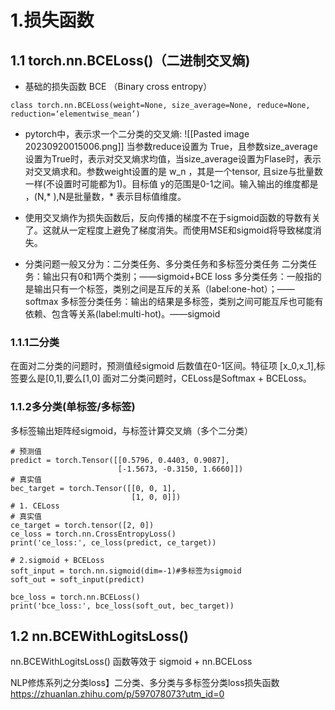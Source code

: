 # 1.损失函数
## 1.1  torch.nn.BCELoss()（二进制交叉熵)
-  基础的损失函数 BCE （Binary cross entropy）
```
class torch.nn.BCELoss(weight=None, size_average=None, reduce=None, reduction=‘elementwise_mean’)
```
-  pytorch中，表示求一个二分类的交叉熵:
![[Pasted image 20230920015006.png]]
  当参数reduce设置为 True，且参数size_average设置为True时，表示对交叉熵求均值，当size_average设置为Flase时，表示对交叉熵求和。参数weight设置的是 w_n​ ​，其是一个tensor, 且size与批量数一样(不设置时可能都为1)。目标值 y的范围是0-1之间。输入输出的维度都是 ，(N,* ),N是批量数，* 表示目标值维度。
- 使用交叉熵作为损失函数后，反向传播的梯度不在于sigmoid函数的导数有关了。这就从一定程度上避免了梯度消失。而使用MSE和sigmoid将导致梯度消失。

-  分类问题一般又分为：二分类任务、多分类任务和多标签分类任务
二分类任务：输出只有0和1两个类别；——sigmoid+BCE loss
多分类任务：一般指的是输出只有一个标签，类别之间是互斥的关系（label:one-hot）；——softmax
多标签分类任务：输出的结果是多标签，类别之间可能互斥也可能有依赖、包含等关系(label:multi-hot)。——sigmoid
### 1.1.1二分类
在面对二分类的问题时，预测值经sigmoid 后数值在0-1区间。特征项 [x_0,x_1],标签要么是[0,1],要么[1,0]
面对二分类问题时，CELoss是Softmax + BCELoss。
### 1.1.2多分类(单标签/多标签)
多标签输出矩阵经sigmoid，与标签计算交叉熵（多个二分类）
```
# 预测值
predict = torch.Tensor([[0.5796, 0.4403, 0.9087],
                        [-1.5673, -0.3150, 1.6660]])
# 真实值
bec_target = torch.Tensor([[0, 0, 1],
                           [1, 0, 0]])
# 1. CELoss
# 真实值
ce_target = torch.tensor([2, 0])
ce_loss = torch.nn.CrossEntropyLoss()
print('ce_loss:', ce_loss(predict, ce_target)) 

# 2.sigmoid + BCELoss
soft_input = torch.nn.sigmoid(dim=-1)#多标签为sigmoid
soft_out = soft_input(predict)

bce_loss = torch.nn.BCELoss()
print('bce_loss:', bce_loss(soft_out, bec_target)) 
```
## 1.2 nn.BCEWithLogitsLoss()
nn.BCEWithLogitsLoss() 函数等效于 sigmoid + nn.BCELoss


NLP修炼系列之分类loss】二分类、多分类与多标签分类loss损失函数
https://zhuanlan.zhihu.com/p/597078073?utm_id=0